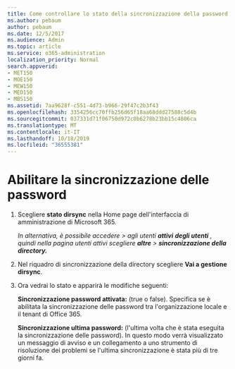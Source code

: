 ```yaml
---
title: Come controllare lo stato della sincronizzazione della password
ms.author: pebaum
author: pebaum
ms.date: 12/5/2017
ms.audience: Admin
ms.topic: article
ms.service: o365-administration
localization_priority: Normal
search.appverid:
- MET150
- MOE150
- MEW150
- MED150
- MBS150
ms.assetid: 7aa9628f-c551-4d73-b966-29f47c2b3f43
ms.openlocfilehash: 3354256cc70ffb256d65f18aa68ddd27588c5d4b
ms.sourcegitcommit: 037331d71f06750d972c0b6278b23bb15c4806ca
ms.translationtype: MT
ms.contentlocale: it-IT
ms.lasthandoff: 10/18/2019
ms.locfileid: "36555381"
---
```

# <a name="enable-password-sync"></a>Abilitare la sincronizzazione delle password

1.  Scegliere **stato dirsync** nella Home page dell'interfaccia di amministrazione di Microsoft 365. 
    
     *In alternativa, è possibile accedere \> agli utenti **attivi** **degli utenti** , quindi nella pagina utenti attivi scegliere **altre** \> **sincronizzazione della directory.*** 
    
2. Nel riquadro di sincronizzazione della directory scegliere **Vai a gestione dirsync**. 
    
3. Ora vedrai lo stato e apparirà le modifiche seguenti:
    
    **Sincronizzazione password attivata:** (true o false). Specifica se è abilitata la sincronizzazione delle password tra l'organizzazione locale e il tenant di Office 365. 
    
    **Sincronizzazione ultima password:** (l'ultima volta che è stata eseguita la sincronizzazione delle password). In questo modo verrà visualizzato un messaggio di avviso e un collegamento a uno strumento di risoluzione dei problemi se l'ultima sincronizzazione è stata più di tre giorni fa. 
    

